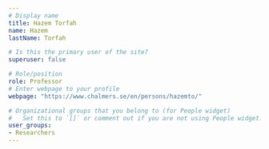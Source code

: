 ```yaml
---
# Display name
title: Hazem Torfah
name: Hazem
lastName: Torfah

# Is this the primary user of the site?
superuser: false

# Role/position
role: Professor
# Enter webpage to your profile
webpage: "https://www.chalmers.se/en/persons/hazemto/"

# Organizational groups that you belong to (for People widget)
#   Set this to `[]` or comment out if you are not using People widget.
user_groups:
- Researchers
---
```

